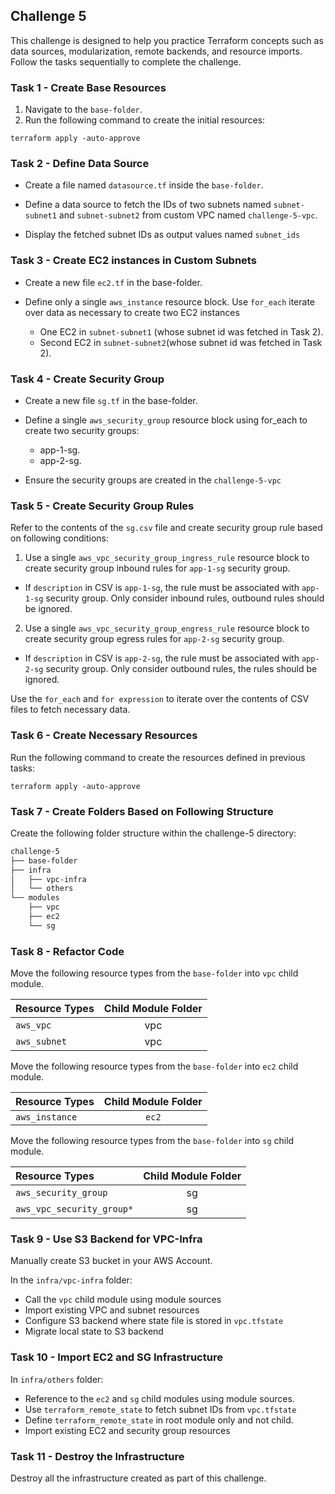 
## Challenge 5

This challenge is designed to help you practice Terraform concepts such as data sources, modularization, remote backends, and resource imports. Follow the tasks sequentially to complete the challenge.

### Task 1 - Create Base Resources

1. Navigate to the `base-folder`.
2. Run the following command to create the initial resources:

`terraform apply -auto-approve`

### Task 2 - Define Data Source

* Create a file named `datasource.tf` inside the `base-folder`.

* Define a data source to fetch the IDs of two subnets named `subnet-subnet1` and `subnet-subnet2` from custom VPC named `challenge-5-vpc`.

* Display the fetched subnet IDs as output values named `subnet_ids`

### Task 3 - Create EC2 instances in Custom Subnets

* Create a new file `ec2.tf` in the base-folder.

* Define only a single `aws_instance` resource block. Use `for_each` iterate over data as necessary to create two EC2 instances

  * One EC2 in `subnet-subnet1` (whose subnet id was fetched in Task 2).
  * Second EC2 in `subnet-subnet2`(whose subnet id was fetched in Task 2).


### Task 4 - Create Security Group

* Create a new file `sg.tf` in the base-folder.

* Define a single `aws_security_group` resource block using for_each to create two security groups:
   * app-1-sg.
   * app-2-sg.

* Ensure the security groups are created in the `challenge-5-vpc`


### Task 5 - Create  Security Group Rules

Refer to the contents of the `sg.csv` file and create security group rule based on following conditions:

1. Use a single `aws_vpc_security_group_ingress_rule` resource block to create security group inbound rules for `app-1-sg` security group. 

* If `description` in CSV is `app-1-sg`, the rule must be associated with `app-1-sg` security group. Only consider inbound rules, outbound rules should be ignored.

2. Use a single `aws_vpc_security_group_engress_rule` resource block to create security group egress rules for `app-2-sg` security group.

* If `description` in CSV is `app-2-sg`, the rule must be associated with `app-2-sg` security group. Only consider outbound rules, the rules should be ignored.

Use the `for_each` and `for expression` to iterate over the contents of CSV files to fetch necessary data.

### Task 6 - Create Necessary Resources

Run the following command to create the resources defined in previous tasks:

`terraform apply -auto-approve`

### Task 7 - Create Folders Based on Following Structure

Create the following folder structure within the challenge-5 directory:

```sh
challenge-5
├── base-folder
├── infra
│   ├── vpc-infra
│   └── others
└── modules
    ├── vpc
    ├── ec2
    └── sg
```

### Task 8 - Refactor Code

Move the following resource types from the `base-folder` into `vpc` child module.

| Resource Types |  Child Module Folder | 
| :---        |    :----:   | 
| `aws_vpc`               | vpc      | 
| `aws_subnet`            | vpc      | 

   
Move the following resource types from the `base-folder` into `ec2` child module.

| Resource Types |  Child Module Folder | 
| :---        |    :----:   | 
| `aws_instance`  | `ec2`   | 

Move the following resource types from the `base-folder` into `sg` child module.

| Resource Types |  Child Module Folder | 
| :---        |    :----:   | 
| `aws_security_group`  | sg   | 
| `aws_vpc_security_group*` | sg    | 


### Task 9 - Use S3 Backend for VPC-Infra

Manually create S3 bucket in your AWS Account.

In the `infra/vpc-infra` folder:
* Call the `vpc` child module using module sources
* Import existing VPC and subnet resources
* Configure S3 backend where state file is stored in `vpc.tfstate`
* Migrate local state to S3 backend
 

### Task 10 - Import EC2 and SG Infrastructure

In `infra/others` folder:
* Reference to the `ec2` and `sg` child modules using module sources.
* Use `terraform_remote_state` to fetch subnet IDs from `vpc.tfstate`
* Define `terraform_remote_state` in root module only and not child.
* Import existing EC2 and security group resources


### Task 11 - Destroy the Infrastructure

Destroy all the infrastructure created as part of this challenge.